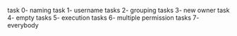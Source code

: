 task 0- naming
task 1- username
tasks 2- grouping
tasks 3- new owner
task 4- empty
tasks 5- execution
tasks 6- multiple permission
tasks 7- everybody
